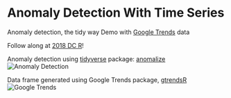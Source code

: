 # Anomaly Detection With Time Series
Anomaly detection, the tidy way
Demo with [Google Trends](https://trends.google.com) data

Follow along at [2018 DC R](https://rstats.ai/agenda/)!

Anomaly detection using [tidyverse](https://www.tidyverse.org/packages/) package: [anomalize](https://github.com/business-science/anomalize) 
![Anomaly Detection](https://raw.githubusercontent.com/cattystats/Anomaly_Detection/master/anomalize.png)

Data frame generated using Google Trends package, [gtrendsR](https://github.com/PMassicotte/gtrendsR)
![Google Trends](https://raw.githubusercontent.com/cattystats/Anomaly_Detection/master/google_trends.png)
